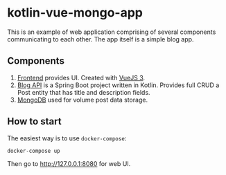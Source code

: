 # kotlin-vue-mongo-app
This is an example of web application comprising of several components communicating to each other. The app itself is a simple blog app.

## Components

1. [Frontend](/frontend) provides UI. Created with [VueJS 3](http://vuejs.org).
2. [Blog API](/blog-api) is a Spring Boot project written in Kotlin. Provides full CRUD a Post entity that has title and description fields.
3. [MongoDB](https://www.mongodb.com/) used for volume post data storage.

## How to start

The easiest way is to use `docker-compose`:

```
docker-compose up
```

Then go to http://127.0.0.1:8080 for web UI.
